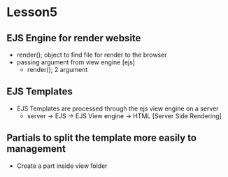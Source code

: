 # Lesson5
## EJS Engine for render website
* render(); object to find file for render to the browser
* passing argument from view engine [ejs]
    * render(); 2 argument

## EJS Templates
* EJS Templates are processed through the ejs view engine on a server
    * server -> EJS -> EJS View engine -> HTML [Server Side Rendering]

## Partials to split the template more easily to management
* Create a part inside view folder
